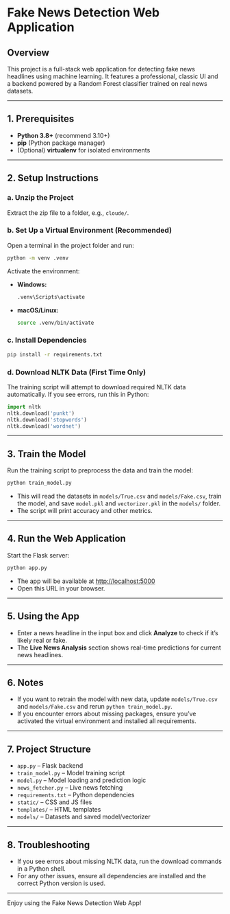 # Fake News Detection Web Application

## Overview
This project is a full-stack web application for detecting fake news headlines using machine learning. It features a professional, classic UI and a backend powered by a Random Forest classifier trained on real news datasets.

---

## 1. Prerequisites
- **Python 3.8+** (recommend 3.10+)
- **pip** (Python package manager)
- (Optional) **virtualenv** for isolated environments

---

## 2. Setup Instructions

### a. Unzip the Project
Extract the zip file to a folder, e.g., `cloude/`.

### b. Set Up a Virtual Environment (Recommended)
Open a terminal in the project folder and run:
```sh
python -m venv .venv
```
Activate the environment:
- **Windows:**
  ```sh
  .venv\Scripts\activate
  ```
- **macOS/Linux:**
  ```sh
  source .venv/bin/activate
  ```

### c. Install Dependencies
```sh
pip install -r requirements.txt
```

### d. Download NLTK Data (First Time Only)
The training script will attempt to download required NLTK data automatically. If you see errors, run this in Python:
```python
import nltk
nltk.download('punkt')
nltk.download('stopwords')
nltk.download('wordnet')
```

---

## 3. Train the Model
Run the training script to preprocess the data and train the model:
```sh
python train_model.py
```
- This will read the datasets in `models/True.csv` and `models/Fake.csv`, train the model, and save `model.pkl` and `vectorizer.pkl` in the `models/` folder.
- The script will print accuracy and other metrics.

---

## 4. Run the Web Application
Start the Flask server:
```sh
python app.py
```
- The app will be available at [http://localhost:5000](http://localhost:5000)
- Open this URL in your browser.

---

## 5. Using the App
- Enter a news headline in the input box and click **Analyze** to check if it’s likely real or fake.
- The **Live News Analysis** section shows real-time predictions for current news headlines.

---

## 6. Notes
- If you want to retrain the model with new data, update `models/True.csv` and `models/Fake.csv` and rerun `python train_model.py`.
- If you encounter errors about missing packages, ensure you’ve activated the virtual environment and installed all requirements.

---

## 7. Project Structure
- `app.py` – Flask backend
- `train_model.py` – Model training script
- `model.py` – Model loading and prediction logic
- `news_fetcher.py` – Live news fetching
- `requirements.txt` – Python dependencies
- `static/` – CSS and JS files
- `templates/` – HTML templates
- `models/` – Datasets and saved model/vectorizer

---

## 8. Troubleshooting
- If you see errors about missing NLTK data, run the download commands in a Python shell.
- For any other issues, ensure all dependencies are installed and the correct Python version is used.

---

Enjoy using the Fake News Detection Web App!
